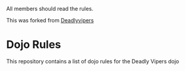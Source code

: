 All members should read the rules.

This was forked from [Deadlyvipers](https://github.com/deadlyvipers)

Dojo Rules
==========

This repository contains a list of dojo rules for the Deadly Vipers dojo

